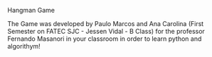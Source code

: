 Hangman Game

The Game was developed by Paulo Marcos and Ana Carolina (First Semester on FATEC SJC - Jessen Vidal - B Class) for the professor Fernando Masanori in your classroom in order to learn python and algorithym!
